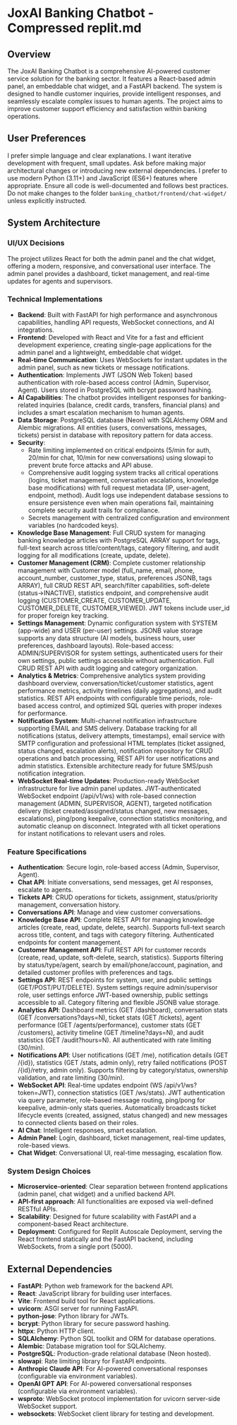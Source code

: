 # JoxAI Banking Chatbot - Compressed replit.md

## Overview
The JoxAI Banking Chatbot is a comprehensive AI-powered customer service solution for the banking sector. It features a React-based admin panel, an embeddable chat widget, and a FastAPI backend. The system is designed to handle customer inquiries, provide intelligent responses, and seamlessly escalate complex issues to human agents. The project aims to improve customer support efficiency and satisfaction within banking operations.

## User Preferences
I prefer simple language and clear explanations. I want iterative development with frequent, small updates. Ask before making major architectural changes or introducing new external dependencies. I prefer to use modern Python (3.11+) and JavaScript (ES6+) features where appropriate. Ensure all code is well-documented and follows best practices. Do not make changes to the folder `banking_chatbot/frontend/chat-widget/` unless explicitly instructed.

## System Architecture

### UI/UX Decisions
The project utilizes React for both the admin panel and the chat widget, offering a modern, responsive, and conversational user interface. The admin panel provides a dashboard, ticket management, and real-time updates for agents and supervisors.

### Technical Implementations
- **Backend**: Built with FastAPI for high performance and asynchronous capabilities, handling API requests, WebSocket connections, and AI integrations.
- **Frontend**: Developed with React and Vite for a fast and efficient development experience, creating single-page applications for the admin panel and a lightweight, embeddable chat widget.
- **Real-time Communication**: Uses WebSockets for instant updates in the admin panel, such as new tickets or message notifications.
- **Authentication**: Implements JWT (JSON Web Token) based authentication with role-based access control (Admin, Supervisor, Agent). Users stored in PostgreSQL with bcrypt password hashing.
- **AI Capabilities**: The chatbot provides intelligent responses for banking-related inquiries (balance, credit cards, transfers, financial plans) and includes a smart escalation mechanism to human agents.
- **Data Storage**: PostgreSQL database (Neon) with SQLAlchemy ORM and Alembic migrations. All entities (users, conversations, messages, tickets) persist in database with repository pattern for data access.
- **Security**: 
  - Rate limiting implemented on critical endpoints (5/min for auth, 20/min for chat, 10/min for new conversations) using slowapi to prevent brute force attacks and API abuse.
  - Comprehensive audit logging system tracks all critical operations (logins, ticket management, conversation escalations, knowledge base modifications) with full request metadata (IP, user-agent, endpoint, method). Audit logs use independent database sessions to ensure persistence even when main operations fail, maintaining complete security audit trails for compliance.
  - Secrets management with centralized configuration and environment variables (no hardcoded keys).
- **Knowledge Base Management**: Full CRUD system for managing banking knowledge articles with PostgreSQL ARRAY support for tags, full-text search across title/content/tags, category filtering, and audit logging for all modifications (create, update, delete).
- **Customer Management (CRM)**: Complete customer relationship management with Customer model (full_name, email, phone, account_number, customer_type, status, preferences JSONB, tags ARRAY), full CRUD REST API, search/filter capabilities, soft-delete (status→INACTIVE), statistics endpoint, and comprehensive audit logging (CUSTOMER_CREATE, CUSTOMER_UPDATE, CUSTOMER_DELETE, CUSTOMER_VIEWED). JWT tokens include user_id for proper foreign key tracking.
- **Settings Management**: Dynamic configuration system with SYSTEM (app-wide) and USER (per-user) settings. JSONB value storage supports any data structure (AI models, business hours, user preferences, dashboard layouts). Role-based access: ADMIN/SUPERVISOR for system settings, authenticated users for their own settings, public settings accessible without authentication. Full CRUD REST API with audit logging and category organization.
- **Analytics & Metrics**: Comprehensive analytics system providing dashboard overview, conversation/ticket/customer statistics, agent performance metrics, activity timelines (daily aggregations), and audit statistics. REST API endpoints with configurable time periods, role-based access control, and optimized SQL queries with proper indexes for performance.
- **Notification System**: Multi-channel notification infrastructure supporting EMAIL and SMS delivery. Database tracking for all notifications (status, delivery attempts, timestamps), email service with SMTP configuration and professional HTML templates (ticket assigned, status changed, escalation alerts), notification repository for CRUD operations and batch processing, REST API for user notifications and admin statistics. Extensible architecture ready for future SMS/push notification integration.
- **WebSocket Real-time Updates**: Production-ready WebSocket infrastructure for live admin panel updates. JWT-authenticated WebSocket endpoint (/api/v1/ws) with role-based connection management (ADMIN, SUPERVISOR, AGENT), targeted notification delivery (ticket created/assigned/status changed, new messages, escalations), ping/pong keepalive, connection statistics monitoring, and automatic cleanup on disconnect. Integrated with all ticket operations for instant notifications to relevant users and roles.

### Feature Specifications
- **Authentication**: Secure login, role-based access (Admin, Supervisor, Agent).
- **Chat API**: Initiate conversations, send messages, get AI responses, escalate to agents.
- **Tickets API**: CRUD operations for tickets, assignment, status/priority management, conversation history.
- **Conversations API**: Manage and view customer conversations.
- **Knowledge Base API**: Complete REST API for managing knowledge articles (create, read, update, delete, search). Supports full-text search across title, content, and tags with category filtering. Authenticated endpoints for content management.
- **Customer Management API**: Full REST API for customer records (create, read, update, soft-delete, search, statistics). Supports filtering by status/type/agent, search by email/phone/account, pagination, and detailed customer profiles with preferences and tags.
- **Settings API**: REST endpoints for system, user, and public settings (GET/POST/PUT/DELETE). System settings require admin/supervisor role, user settings enforce JWT-based ownership, public settings accessible to all. Category filtering and flexible JSONB value storage.
- **Analytics API**: Dashboard metrics (GET /dashboard), conversation stats (GET /conversations?days=N), ticket stats (GET /tickets), agent performance (GET /agents/performance), customer stats (GET /customers), activity timeline (GET /timeline?days=N), and audit statistics (GET /audit?hours=N). All authenticated with rate limiting (30/min).
- **Notifications API**: User notifications (GET /me), notification details (GET /{id}), statistics (GET /stats, admin only), retry failed notifications (POST /{id}/retry, admin only). Supports filtering by category/status, ownership validation, and rate limiting (30/min).
- **WebSocket API**: Real-time updates endpoint (WS /api/v1/ws?token=JWT), connection statistics (GET /ws/stats). JWT authentication via query parameter, role-based message routing, ping/pong for keepalive, admin-only stats queries. Automatically broadcasts ticket lifecycle events (created, assigned, status changed) and new messages to connected clients based on their roles.
- **AI Chat**: Intelligent responses, smart escalation.
- **Admin Panel**: Login, dashboard, ticket management, real-time updates, role-based views.
- **Chat Widget**: Conversational UI, real-time messaging, escalation flow.

### System Design Choices
- **Microservice-oriented**: Clear separation between frontend applications (admin panel, chat widget) and a unified backend API.
- **API-first approach**: All functionalities are exposed via well-defined RESTful APIs.
- **Scalability**: Designed for future scalability with FastAPI and a component-based React architecture.
- **Deployment**: Configured for Replit Autoscale Deployment, serving the React frontend statically and the FastAPI backend, including WebSockets, from a single port (5000).

## External Dependencies
- **FastAPI**: Python web framework for the backend API.
- **React**: JavaScript library for building user interfaces.
- **Vite**: Frontend build tool for React applications.
- **uvicorn**: ASGI server for running FastAPI.
- **python-jose**: Python library for JWTs.
- **bcrypt**: Python library for secure password hashing.
- **httpx**: Python HTTP client.
- **SQLAlchemy**: Python SQL toolkit and ORM for database operations.
- **Alembic**: Database migration tool for SQLAlchemy.
- **PostgreSQL**: Production-grade relational database (Neon hosted).
- **slowapi**: Rate limiting library for FastAPI endpoints.
- **Anthropic Claude API**: For AI-powered conversational responses (configurable via environment variables).
- **OpenAI GPT API**: For AI-powered conversational responses (configurable via environment variables).
- **wsproto**: WebSocket protocol implementation for uvicorn server-side WebSocket support.
- **websockets**: WebSocket client library for testing and development.